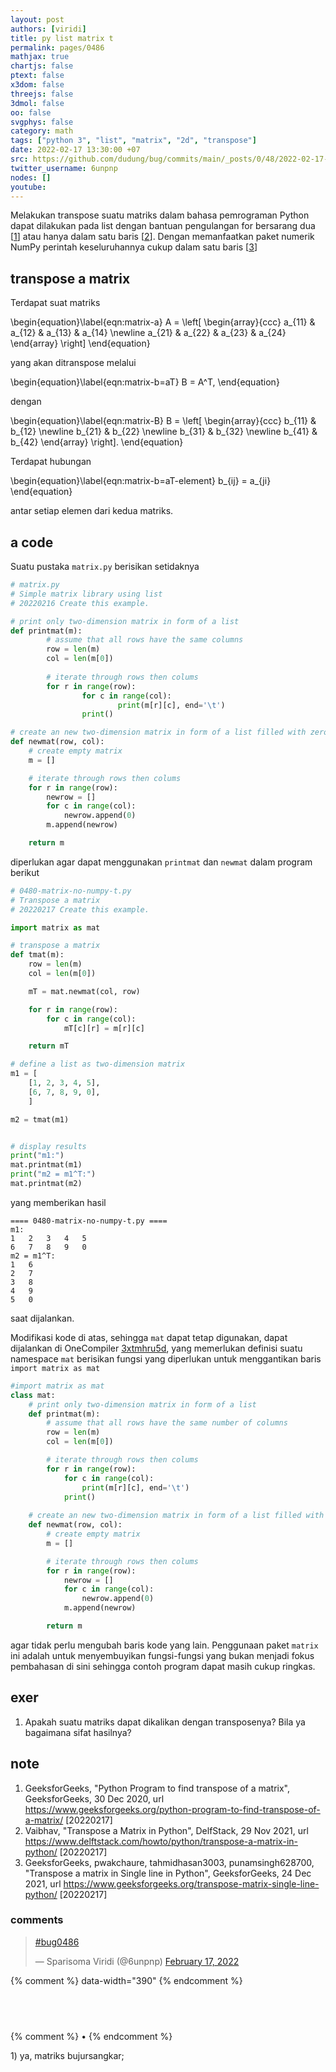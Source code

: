 ```yaml
---
layout: post
authors: [viridi]
title: py list matrix t
permalink: pages/0486
mathjax: true
chartjs: false
ptext: false
x3dom: false
threejs: false
3dmol: false
oo: false
svgphys: false
category: math
tags: ["python 3", "list", "matrix", "2d", "transpose"]
date: 2022-02-17 13:30:00 +07
src: https://github.com/dudung/bug/commits/main/_posts/0/48/2022-02-17-py-list-matrix-2d-t.md
twitter_username: 6unpnp
nodes: []
youtube:
---
```

Melakukan transpose suatu matriks dalam bahasa pemrograman Python dapat dilakukan pada list dengan bantuan pengulangan for bersarang dua [[1](#r01)] atau hanya dalam satu baris [[2](#r02)]. Dengan memanfaatkan paket numerik NumPy perintah keseluruhannya cukup dalam satu baris [[3](#r03)]


## transpose a matrix
Terdapat suat matriks

\begin{equation}\label{eqn:matrix-a}
A = \left[
\begin{array}{ccc}
a_{11} & a_{12} & a_{13} & a_{14} \newline
a_{21} & a_{22} & a_{23} & a_{24}
\end{array}
\right]
\end{equation}

yang akan ditranspose melalui

\begin{equation}\label{eqn:matrix-b=aT}
B = A^T,
\end{equation}

dengan

\begin{equation}\label{eqn:matrix-B}
B = \left[
\begin{array}{ccc}
b_{11} & b_{12} \newline
b_{21} & b_{22} \newline
b_{31} & b_{32} \newline
b_{41} & b_{42}
\end{array}
\right].
\end{equation}

Terdapat hubungan

\begin{equation}\label{eqn:matrix-b=aT-element}
b_{ij} = a_{ji}
\end{equation}

antar setiap elemen dari kedua matriks.


## a code
Suatu pustaka `matrix.py` berisikan setidaknya

```python
# matrix.py
# Simple matrix library using list
# 20220216 Create this example.

# print only two-dimension matrix in form of a list
def printmat(m):
		# assume that all rows have the same columns
		row = len(m)
		col = len(m[0])
		
		# iterate through rows then colums
		for r in range(row):
				for c in range(col):
						print(m[r][c], end='\t')
				print()

# create an new two-dimension matrix in form of a list filled with zero
def newmat(row, col):
	# create empty matrix
	m = []

	# iterate through rows then colums
	for r in range(row):
		newrow = []
		for c in range(col):
			newrow.append(0)
		m.append(newrow)

	return m
```

diperlukan agar dapat menggunakan `printmat` dan `newmat` dalam program berikut

```python
# 0480-matrix-no-numpy-t.py
# Transpose a matrix
# 20220217 Create this example.

import matrix as mat

# transpose a matrix
def tmat(m):
    row = len(m)
    col = len(m[0])

    mT = mat.newmat(col, row)

    for r in range(row):
        for c in range(col):
            mT[c][r] = m[r][c]

    return mT

# define a list as two-dimension matrix
m1 = [
    [1, 2, 3, 4, 5],
    [6, 7, 8, 9, 0],
    ]

m2 = tmat(m1)


# display results
print("m1:")
mat.printmat(m1)
print("m2 = m1^T:")
mat.printmat(m2)
```

yang memberikan hasil

```batch
==== 0480-matrix-no-numpy-t.py ====
m1:
1	2	3	4	5	
6	7	8	9	0	
m2 = m1^T:
1	6	
2	7	
3	8	
4	9	
5	0
```

saat dijalankan.

Modifikasi kode di atas, sehingga `mat` dapat tetap digunakan, dapat dijalankan di OneCompiler [3xtmhru5d](https://onecompiler.com/python/3xtmhru5d), yang memerlukan definisi suatu namespace `mat` berisikan fungsi yang diperlukan untuk menggantikan baris `import matrix as mat`

```python
#import matrix as mat
class mat:
	# print only two-dimension matrix in form of a list
	def printmat(m):
		# assume that all rows have the same number of columns
		row = len(m)
		col = len(m[0])

		# iterate through rows then colums
		for r in range(row):
			for c in range(col):
				print(m[r][c], end='\t')
			print()
	
	# create an new two-dimension matrix in form of a list filled with zero
	def newmat(row, col):
		# create empty matrix
		m = []

		# iterate through rows then colums
		for r in range(row):
			newrow = []
			for c in range(col):
				newrow.append(0)
			m.append(newrow)

		return m
```

agar tidak perlu mengubah baris kode yang lain. Penggunaan paket `matrix` ini adalah untuk menyembuyikan fungsi-fungsi yang bukan menjadi fokus pembahasan di sini sehingga contoh program dapat masih cukup ringkas.


## exer
1. Apakah suatu matriks dapat dikalikan dengan transposenya? Bila ya bagaimana sifat hasilnya?


## note
1. <a name="r01"></a>GeeksforGeeks, "Python Program to find transpose of a matrix", GeeksforGeeks, 30 Dec 2020, url <https://www.geeksforgeeks.org/python-program-to-find-transpose-of-a-matrix/> [20220217]
2. <a name="r02"></a>Vaibhav, "Transpose a Matrix in Python", DelfStack, 29 Nov 2021, url <https://www.delftstack.com/howto/python/transpose-a-matrix-in-python/> [20220217]
3. <a name="r03"></a>GeeksforGeeks, pwakchaure, tahmidhasan3003, punamsingh628700, "Transpose a matrix in Single line in Python", GeeksforGeeks, 24 Dec 2021, url <https://www.geeksforgeeks.org/transpose-matrix-single-line-python/> [20220217]

### comments
<blockquote class="twitter-tweet" data-width="390"><p lang="und" dir="ltr"><a href="https://twitter.com/hashtag/bug0486?src=hash&amp;ref_src=twsrc%5Etfw">#bug0486</a></p>&mdash; Sparisoma Viridi (@6unpnp) <a href="https://twitter.com/6unpnp/status/1494196921032134657?ref_src=twsrc%5Etfw">February 17, 2022</a></blockquote> <script async src="https://platform.twitter.com/widgets.js" charset="utf-8"></script>
{% comment %} data-width="390" {% endcomment %}


## &nbsp;
{% comment %} []() &bull; []() {% endcomment %}


<ans>
1) ya, matriks bujursangkar; &nbsp;
</ans>
